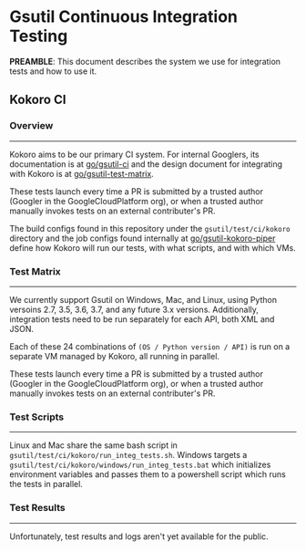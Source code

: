 # Gsutil Continuous Integration Testing

**PREAMBLE**: This document describes the system we use for integration tests and how to use it.

## Kokoro CI

### Overview
-----

Kokoro aims to be our primary CI system. For internal Googlers, its documentation is at [go/gsutil-ci](http://go/gsutil-ci) and the design document for integrating with Kokoro is at [go/gsutil-test-matrix](http://go/gsutil-test-matrix).

These tests launch every time a PR is submitted by a trusted author (Googler in the GoogleCloudPlatform org), or when a trusted author manually invokes tests on an external contributer's PR.

The build configs found in this repository under the `gsutil/test/ci/kokoro` directory and the job configs found internally at [go/gsutil-kokoro-piper](http://go/gsutil-kokoro-piper) define how Kokoro will run our tests, with what scripts, and with which VMs.

### Test Matrix
-----

We currently support Gsutil on Windows, Mac, and Linux, using Python versoins 2.7, 3.5, 3.6, 3.7, and any future 3.x versions. Additionally, integration tests need to be run separately for each API, both XML and JSON.

Each of these 24 combinations of `(OS / Python version / API)` is run on a separate VM managed by Kokoro, all running in parallel.

These tests launch every time a PR is submitted by a trusted author (Googler in the GoogleCloudPlatform org), or when a trusted author manually invokes tests on an external contributer's PR.

### Test Scripts
-----

Linux and Mac share the same bash script in `gsutil/test/ci/kokoro/run_integ_tests.sh`. Windows targets a `gsutil/test/ci/kokoro/windows/run_integ_tests.bat` which initializes environment variables and passes them to a powershell script which runs the tests in parallel.

### Test Results
-----

Unfortunately, test results and logs aren't yet available for the public.

